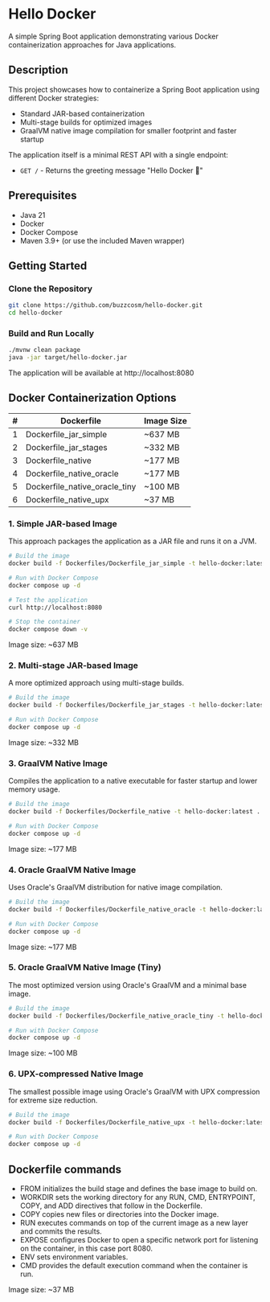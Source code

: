 # Hello Docker

A simple Spring Boot application demonstrating various Docker containerization approaches for Java applications.

## Description

This project showcases how to containerize a Spring Boot application using different Docker strategies:
- Standard JAR-based containerization
- Multi-stage builds for optimized images
- GraalVM native image compilation for smaller footprint and faster startup

The application itself is a minimal REST API with a single endpoint:
- `GET /` - Returns the greeting message "Hello Docker 👋"

## Prerequisites

- Java 21
- Docker
- Docker Compose
- Maven 3.9+ (or use the included Maven wrapper)

## Getting Started

### Clone the Repository

```bash
git clone https://github.com/buzzcosm/hello-docker.git
cd hello-docker
```

### Build and Run Locally

```bash
./mvnw clean package
java -jar target/hello-docker.jar
```

The application will be available at http://localhost:8080

## Docker Containerization Options

| # | Dockerfile | Image Size |
|---|------------|------------|
| 1 | Dockerfile_jar_simple | ~637 MB |
| 2 | Dockerfile_jar_stages | ~332 MB |
| 3 | Dockerfile_native | ~177 MB |
| 4 | Dockerfile_native_oracle | ~177 MB |
| 5 | Dockerfile_native_oracle_tiny | ~100 MB |
| 6 | Dockerfile_native_upx | ~37 MB |

### 1. Simple JAR-based Image

This approach packages the application as a JAR file and runs it on a JVM.

```bash
# Build the image
docker build -f Dockerfiles/Dockerfile_jar_simple -t hello-docker:latest .

# Run with Docker Compose
docker compose up -d

# Test the application
curl http://localhost:8080

# Stop the container
docker compose down -v
```

Image size: ~637 MB

### 2. Multi-stage JAR-based Image

A more optimized approach using multi-stage builds.

```bash
# Build the image
docker build -f Dockerfiles/Dockerfile_jar_stages -t hello-docker:latest .

# Run with Docker Compose
docker compose up -d
```

Image size: ~332 MB

### 3. GraalVM Native Image

Compiles the application to a native executable for faster startup and lower memory usage.

```bash
# Build the image
docker build -f Dockerfiles/Dockerfile_native -t hello-docker:latest .

# Run with Docker Compose
docker compose up -d
```

Image size: ~177 MB

### 4. Oracle GraalVM Native Image

Uses Oracle's GraalVM distribution for native image compilation.

```bash
# Build the image
docker build -f Dockerfiles/Dockerfile_native_oracle -t hello-docker:latest .

# Run with Docker Compose
docker compose up -d
```

Image size: ~177 MB

### 5. Oracle GraalVM Native Image (Tiny)

The most optimized version using Oracle's GraalVM and a minimal base image.

```bash
# Build the image
docker build -f Dockerfiles/Dockerfile_native_oracle_tiny -t hello-docker:latest .

# Run with Docker Compose
docker compose up -d
```

Image size: ~100 MB

### 6. UPX-compressed Native Image

The smallest possible image using Oracle's GraalVM with UPX compression for extreme size reduction.

```bash
# Build the image
docker build -f Dockerfiles/Dockerfile_native_upx -t hello-docker:latest .

# Run with Docker Compose
docker compose up -d
```

## Dockerfile commands

* FROM initializes the build stage and defines the base image to build on.
* WORKDIR sets the working directory for any RUN, CMD, ENTRYPOINT, COPY, and ADD directives that follow in the Dockerfile.
* COPY copies new files or directories into the Docker image.
* RUN executes commands on top of the current image as a new layer and commits the results.
* EXPOSE configures Docker to open a specific network port for listening on the container, in this case port 8080.
* ENV sets environment variables.
* CMD provides the default execution command when the container is run.

Image size: ~37 MB
